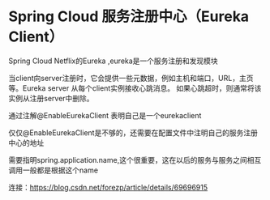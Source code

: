 # Spring Cloud 服务注册中心（Eureka Client）

Spring Cloud Netflix的Eureka ,eureka是一个服务注册和发现模块

当client向server注册时，它会提供一些元数据，例如主机和端口，URL，主页等。Eureka server 从每个client实例接收心跳消息。 如果心跳超时，则通常将该实例从注册server中删除。

通过注解@EnableEurekaClient 表明自己是一个eurekaclient

仅仅@EnableEurekaClient是不够的，还需要在配置文件中注明自己的服务注册中心的地址

需要指明spring.application.name,这个很重要，这在以后的服务与服务之间相互调用一般都是根据这个name

连接：https://blog.csdn.net/forezp/article/details/69696915